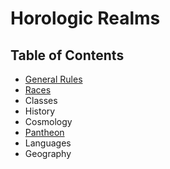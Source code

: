 # Horologic Realms

## Table of Contents

- [General Rules](general_rules.md)
- [Races](races.md)
- Classes
- History
- Cosmology
- [Pantheon](pantheon.md)
- Languages
- Geography

